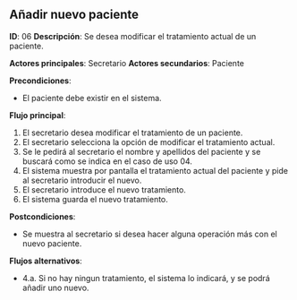 ## Añadir nuevo paciente

**ID**: 06
**Descripción**: Se desea modificar el tratamiento actual de un paciente.

**Actores principales**: Secretario
**Actores secundarios**: Paciente

**Precondiciones**:
* El paciente debe existir en el sistema.

**Flujo principal**:
1. El secretario desea modificar el tratamiento de un paciente.
1. El secretario selecciona la opción de modificar el tratamiento actual.
1. Se le pedirá al secretario el nombre y apellidos del paciente y se buscará como se indica en el caso de uso 04.
1. El sistema muestra por pantalla el tratamiento actual del paciente y pide al secretario introducir el nuevo.
1. El secretario introduce el nuevo tratamiento.
1. El sistema guarda el nuevo tratamiento.

**Postcondiciones**:

* Se muestra al secretario si desea hacer alguna operación más con el nuevo paciente.

**Flujos alternativos**:

* 4.a. Si no hay ningun tratamiento, el sistema lo indicará, y se podrá añadir uno nuevo.